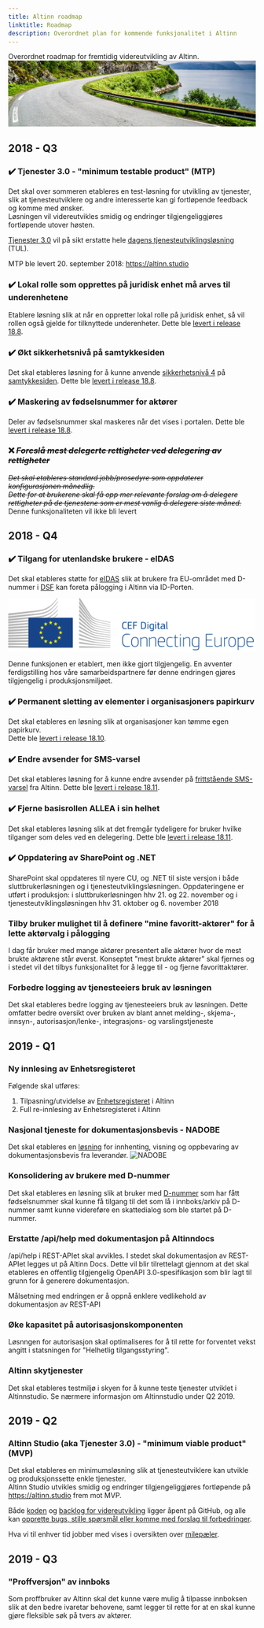 ```yaml
---
title: Altinn roadmap
linktitle: Roadmap
description: Overordnet plan for kommende funksjonalitet i Altinn
---
```


Overordnet roadmap for fremtidig videreutvikling av Altinn.
!["Vei i Brønnøysund"](vei-i-brønnøysund.png)

## 2018 - Q3

### :heavy_check_mark: Tjenester 3.0 - "minimum testable product" (MTP)
Det skal over sommeren etableres en test-løsning for utvikling av tjenester, slik at tjenesteutviklere og andre interesserte kan gi fortløpende feedback og komme med ønsker.  
Løsningen vil videreutvikles smidig og endringer tilgjengeliggjøres fortløpende utover høsten.

[Tjenester 3.0](/docs/altinncore/) vil på sikt erstatte hele [dagens tjenesteutviklingsløsning](/docs/guides/tul/) (TUL).

MTP ble levert 20. september 2018: https://altinn.studio

### :heavy_check_mark: Lokal rolle som opprettes på juridisk enhet må arves til underenhetene
Etablere løsning slik at når en oppretter lokal rolle på juridisk enhet,
så vil rollen også gjelde for tilknyttede underenheter.
Dette ble [levert i release 18.8](/docs/releases/2018/18-8/#lokal-rolle-opprettet-på-juridisk-enhet-skal-også-gjelde-på-underenheter).

### :heavy_check_mark: Økt sikkerhetsnivå på samtykkesiden  
Det skal etableres løsning for å kunne anvende [sikkerhetsnivå 4](https://www.altinn.no/hjelp/innlogging/diverse-om-innlogging/hva-er-sikkerhetsniva/)
på [samtykkesiden](/docs/guides/samtykke/sluttbruker/samtykkesiden/).
Dette ble [levert i release 18.8](/docs/releases/2018/18-8/#håndheve-tjenestekrav-til-sikkerhetsnivå-for-samtykke-delegering).

### :heavy_check_mark: Maskering av fødselsnummer for aktører
Deler av fødselsnummer skal maskeres når det vises i portalen.
Dette ble [levert i release 18.8](/docs/releases/2018/18-8/#kan-ikke-lenger-se-fødselsnummer-i-lister-over-mine-aktører).

### :x: *~~Foreslå mest delegerte rettigheter ved delegering av rettigheter~~*
*~~Det skal etableres standard jobb/prosedyre som oppdaterer konfigurasjonen månedlig.  
Dette for at brukerene skal få opp mer relevante forslag om å delegere rettigheter på de tjenestene som er mest vanlig å delegere siste måned.~~* Denne funksjonaliteten vil ikke bli levert

## 2018 - Q4

### :heavy_check_mark: Tilgang for utenlandske brukere - eIDAS
Det skal etableres støtte for [eIDAS](https://difi.github.io/idporten-oidc-dokumentasjon/oidc_func_eidas.html) slik at brukere
fra EU-området med D-nummer i [DSF](https://www.skatteetaten.no/person/folkeregister/om/) kan foreta pålogging i Altinn via ID-Porten. 

![CEF logo](cef.png?width=600)

Denne funksjonen er etablert, men ikke gjort tilgjengelig. En avventer ferdigstilling hos våre samarbeidspartnere før denne endringen gjøres tilgjengelig i produksjonsmiljøet.

### :heavy_check_mark: Permanent sletting av elementer i organisasjoners papirkurv
Det skal etableres en løsning slik at organisasjoner kan tømme egen papirkurv.  
Dette ble [levert i release 18.10](/docs/releases/2018/18-10/#brukere-som-representerer-en-organisasjon-kan-n%C3%A5-permanent-slette-elementer-fra-slettede-i-innboksen).

### :heavy_check_mark: Endre avsender for SMS-varsel
Det skal etableres løsning for å kunne endre avsender på
[frittstående SMS-varsel](/docs/guides/integrasjon/tjenesteeiere/funksjonelle-scenario/#frittst%C3%A5ende-varsel) fra Altinn.
Dette ble [levert i release 18.11](/docs/releases/2018/18-11/#mulighet-for-tjenesteeier-%C3%A5-st%C3%A5-som-avsender-av-sms-standalone-varslinger).

### :heavy_check_mark: Fjerne basisrollen ALLEA i sin helhet
Det skal etableres løsning slik at det fremgår tydeligere for bruker hvilke tilganger som deles ved en delegering.
Dette ble [levert i release 18.11](/docs/releases/2018/18-11/#rydde-opp-i-databasen-rundt-allea).


### :heavy_check_mark: Oppdatering av SharePoint og .NET
SharePoint skal oppdateres til nyere CU, og .NET til siste versjon i både sluttbrukerløsningen og i tjenesteutviklingsløsningen. 
Oppdateringene er utført i produksjon: i sluttbrukerløsningen hhv 21. og 22. november og i tjenesteutviklingsløsningen hhv 31. oktober og 6. november 2018

### Tilby bruker mulighet til å definere "mine favoritt-aktører" for å lette aktørvalg i pålogging
I dag får bruker med mange aktører presentert alle aktører hvor de mest brukte aktørene står øverst. Konseptet "mest brukte aktører" skal fjernes og i stedet vil det tilbys funksjonalitet for å legge til - og fjerne favorittaktører.

### Forbedre logging av tjenesteeiers bruk av løsningen
Det skal etableres bedre logging av tjenesteeiers bruk av løsningen. Dette omfatter bedre oversikt over bruken av blant annet melding-, skjema-, innsyn-, autorisasjon/lenke-, integrasjons- og varslingstjeneste

## 2019 - Q1 

### Ny innlesing av Enhetsregisteret
Følgende skal utføres:

1. Tilpasning/utvidelse av [Enhetsregisteret](https://www.brreg.no/om-oss/oppgavene-vare/alle-registrene-vare/om-enhetsregisteret/) i Altinn
2. Full re-innlesing av Enhetsregisteret i Altinn

### Nasjonal tjeneste for dokumentasjonsbevis - NADOBE
Det skal etableres en [løsning](/docs/guides/nadobe/) for innhenting, visning og oppbevaring av dokumentasjonsbevis fra leverandør.
![NADOBE](https://www.lucidchart.com/publicSegments/view/f3ce06b1-22a8-4b29-9af4-13dbeb258c83/image.png?width=800)

### Konsolidering av brukere med D-nummer
Det skal etableres en løsning slik at bruker med [D-nummer](https://www.skatteetaten.no/person/utenlandsk/norsk-identitetsnummer/d-nummer/)
som har fått fødselsnummer skal kunne få tilgang til det som lå i innboks/arkiv på D-nummer samt kunne videreføre en skattedialog som ble startet på D-nummer.

### Erstatte /api/help med dokumentasjon på Altinndocs
/api/help i REST-APIet skal avvikles. I stedet skal dokumentasjon av REST-APIet legges ut på Altinn Docs. Dette vil blir tilrettelagt gjennom at det skal etableres en offentlig tilgjengelig OpenAPI 3.0-spesifikasjon som blir lagt til grunn for å generere dokumentasjon.

Målsetning med endringen er å oppnå enklere vedlikehold av dokumentasjon av REST-API

### Øke kapasitet på autorisasjonskomponenten
Løsnngen for autorisasjon skal optimaliseres for å til rette for forventet vekst angitt i statsningen for "Helhetlig tilgangsstyring". 

### Altinn skytjenester
Det skal etableres testmiljø i skyen for å kunne teste tjenester utviklet i Altinnstudio. Se nærmere informasjon om Altinnstudio under Q2 2019.

## 2019 - Q2

### Altinn Studio (aka Tjenester 3.0) - "minimum viable product" (MVP)
Det skal etableres en minimumsløsning slik at tjenesteutviklere kan utvikle og produksjonssette enkle tjenester.  
Altinn Studio utvikles smidig og endringer tilgjengeliggjøres fortløpende på https://altinn.studio frem mot MVP.

Både [koden](https://github.com/Altinn/altinn-studio) og [backlog for videreutvikling](https://github.com/Altinn/altinn-studio/issues) ligger åpent på GitHub,
og alle kan [opprette bugs, stille spørsmål eller komme med forslag til forbedringer](https://github.com/Altinn/altinn-studio/issues/new/choose).

Hva vi til enhver tid jobber med vises i oversikten over [milepæler](https://github.com/Altinn/altinn-studio/milestones?direction=asc&sort=due_date&state=open).


## 2019 - Q3

### "Proffversjon" av innboks
Som proffbruker av Altinn skal det kunne være mulig å tilpasse innboksen slik at den bedre ivaretar behovene, samt legger til rette
for at en skal kunne gjøre fleksible søk på tvers av aktører.

